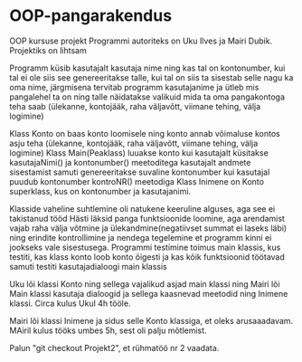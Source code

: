 # OOP-pangarakendus
OOP kursuse projekt
Programmi autoriteks on Uku Ilves ja Mairi Dubik. Projektiks on lihtsam 

Programm küsib kasutajalt kasutaja nime ning kas tal on kontonumber,
kui tal ei ole siis see genereeritakse talle, kui tal on siis ta sisestab selle nagu ka oma nime,
järgmisena tervitab programm kasutajanime ja ütleb mis pangalehel ta on ning talle näidatakse valikuid mida ta oma
pangakontoga teha saab (ülekanne, kontojääk, raha väljavõtt, viimane tehing, välja logimine)

Klass Konto on baas konto loomisele ning konto annab võimaluse kontos asju teha (ülekanne, kontojääk, raha väljavõtt, viimane tehing, välja logimine)
Klass Main(Peaklass) luuakse konto kui kasutajalt küsitakse kasutajaNimi() ja kontonumber() meetoditega kasutajalt andmete sisestamist
samuti genereeritakse suvaline kontonumber kui kasutajal puudub kontonumber kontroNR() meetodiga
Klass Inimene on Konto superklass, kus on kontonumber ja kasutajanimi.

Klasside vaheline suhtlemine oli natukene keeruline alguses, aga see ei takistanud tööd
Hästi läksid panga funktsioonide loomine, aga arendamist vajab raha välja võtmine ja ülekandmine(negatiivset summat ei laseks läbi)
ning erindite kontrollimine ja nendega tegelemine et programm kinni ei jookseks vale sisestusega.
Programmi testimine toimus main klassis, kus testiti, kas klass konto loob konto õigesti ja kas kõik funktsioonid töötavad
samuti testiti kasutajadialoogi main klassis

Uku lõi klassi Konto ning sellega vajalikud asjad main klassi ning Mairi lõi Main klassi kasutaja dialoogid ja sellega kaasnevad meetodid ning Inimene klassi.
Circa kulus Ukul 4h tööle.

Mairi lõi klassi Inimene ja sidus selle Konto klassiga, et oleks arusaaadavam. MAiril kulus tööks umbes 5h, sest oli palju mõtlemist.


Palun "git checkout Projekt2", et rühmatöö nr 2 vaadata.
